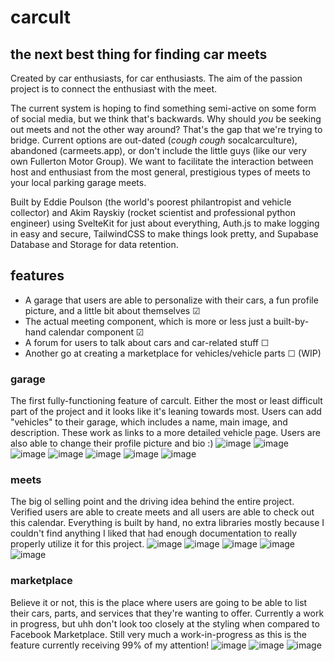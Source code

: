 # carcult
## the next best thing for finding car meets
Created by car enthusiasts, for car enthusiasts. The aim of the passion project is to connect the enthusiast with the meet. 

The current system is hoping to find something semi-active on some form of social media, but we think that's backwards. 
Why should *you* be seeking out meets and not the other way around? That's the gap that we're trying to bridge. 
Current options are out-dated (*cough* *cough* socalcarculture), abandoned (carmeets.app), or don't include the little guys (like our very own Fullerton Motor Group).
We want to facilitate the interaction between host and enthusiast from the most general, prestigious types of meets to your local parking garage meets.

Built by Eddie Poulson (the world's poorest philantropist and vehicle collector) and Akim Rayskiy (rocket scientist and professional python engineer) using 
SvelteKit for just about everything, Auth.js to make logging in easy and secure, TailwindCSS to make things look pretty, and Supabase Database and Storage for 
data retention.

## features 
- A garage that users are able to personalize with their cars, a fun profile picture, and a little bit about themselves ☑
- The actual meeting component, which is more or less just a built-by-hand calendar component ☑
- A forum for users to talk about cars and car-related stuff ☐
- Another go at creating a marketplace for vehicles/vehicle parts ☐ (WIP)

### garage
The first fully-functioning feature of carcult. Either the most or least difficult part of the project and it looks like it's leaning towards most.
Users can add "vehicles" to their garage, which includes a name, main image, and description. These work as links to a more detailed vehicle page.
Users are also able to change their profile picture and bio :)
![image](https://github.com/UnitedPuggs/carcult/assets/48199805/3cd44aa3-4838-42c7-9822-fc759d377509)
![image](https://github.com/UnitedPuggs/carcult/assets/48199805/b87763b5-8807-4bb4-b52a-26f88bc8d04c)
![image](https://github.com/UnitedPuggs/carcult/assets/48199805/7ee998d9-ceac-483f-8344-902ecb1a7223)
![image](https://github.com/UnitedPuggs/carcult/assets/48199805/74b84764-1f35-4863-8586-95be1ff267de)
![image](https://github.com/UnitedPuggs/carcult/assets/48199805/517c2f42-2586-44b1-8fdd-f306e505e1b2)
![image](https://github.com/UnitedPuggs/carcult/assets/48199805/cebcf787-c76a-4d6f-8dba-40515e0718e6)
![image](https://github.com/UnitedPuggs/carcult/assets/48199805/398fdde8-00f0-458f-af42-b2c80a560039)

### meets
The big ol selling point and the driving idea behind the entire project. Verified users are able to create meets and all users are able to check out this calendar.
Everything is built by hand, no extra libraries mostly because I couldn't find anything I liked that had enough documentation to really properly utilize it for this project.
![image](https://github.com/UnitedPuggs/carcult/assets/48199805/3e4aea33-0eee-4438-886c-be65c8b59b63)
![image](https://github.com/UnitedPuggs/carcult/assets/48199805/73010e29-3b9b-49fc-b58a-421b3485a989)
![image](https://github.com/UnitedPuggs/carcult/assets/48199805/b6489b4b-c768-403a-9398-89a0ee8b4230)
![image](https://github.com/UnitedPuggs/carcult/assets/48199805/d139a226-6c8b-4139-b70e-948976d84ce0)
![image](https://github.com/UnitedPuggs/carcult/assets/48199805/d3d5a96d-19af-46e4-9af9-8ba129c5cee2)

### marketplace
Believe it or not, this is the place where users are going to be able to list their cars, parts, and services that they're wanting to offer. Currently a work in progress, but uhh don't look too closely
at the styling when compared to Facebook Marketplace. Still very much a work-in-progress as this is the feature currently receiving 99% of my attention!
![image](https://github.com/UnitedPuggs/carcult/assets/48199805/8cbe9764-d7de-4f0e-9257-dcc91494adb6)
![image](https://github.com/UnitedPuggs/carcult/assets/48199805/9b682f7d-0517-49da-8807-dc05d3a1efa0)
![image](https://github.com/UnitedPuggs/carcult/assets/48199805/0c319ea7-c8b3-4af4-a515-fcddbc6eb4c8)
